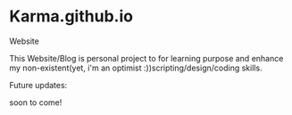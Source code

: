 # Karma.github.io
Website

This Website/Blog is personal project to for learning purpose and enhance my non-existent(yet, i'm an optimist :))scripting/design/coding skills. 

Future updates:

soon to come!
